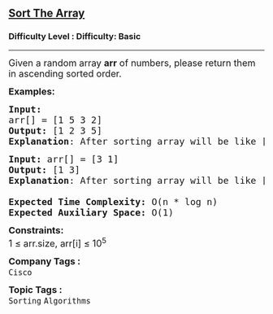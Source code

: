 <h2><a href="https://www.geeksforgeeks.org/problems/sort-the-array0055/1?page=4&difficulty=Basic,Easy&status=unsolved,attempted&sortBy=submissions">Sort The Array</a></h2><h3>Difficulty Level : Difficulty: Basic</h3><hr><div class="problems_problem_content__Xm_eO"><p><span style="font-size: 18px;">Given a random array <strong>arr</strong> of numbers, please return them in ascending sorted order.</span></p>
<p><strong><span style="font-size: 18px;">Examples:</span></strong></p>
<pre><span style="font-size: 18px;"><strong>Input:</strong>
arr[] = [1 5 3 2]
<strong>Output:</strong> [1 2 3 5]
<strong>Explanation</strong>: After sorting array will be like [1, 2, 3, 5].</span></pre>
<pre><span style="font-size: 18px;"><strong>Input: </strong>arr[] = [3 1]
<strong>Output:</strong> [1 3]
<strong>Explanation</strong>: After sorting array will be like [1, 3].<br></span><span style="font-size: 18px;"><br><strong>Expected Time Complexity:</strong> O(n * log n)<br><strong>Expected Auxiliary Space:</strong>&nbsp;O(1)</span></pre>
<p><span style="font-size: 18px;"><strong>Constraints:</strong><br>1 ≤ arr.size, arr[i] ≤ 10<sup>5</sup></span></p></div><p><span style=font-size:18px><strong>Company Tags : </strong><br><code>Cisco</code>&nbsp;<br><p><span style=font-size:18px><strong>Topic Tags : </strong><br><code>Sorting</code>&nbsp;<code>Algorithms</code>&nbsp;